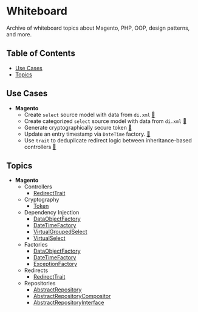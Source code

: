 # Whiteboard

Archive of whiteboard topics about Magento, PHP, OOP, design patterns, and more.

## Table of Contents

+ [Use Cases](#use-cases)
+ [Topics](#topics)

## Use Cases

+ __Magento__
  - Create `select` source model with data from `di.xml` [&#128279;](topic/VirtualSelect.md)
  - Create categorized `select` source model with data from `di.xml` [&#128279;](topic/VirtualGroupedSelect.md)
  - Generate cryptographically secure token [&#128279;](topic/Token.md)
  - Update an entry timestamp via `DateTime` factory. [&#128279;](topic/DateTimeFactory.md)
  - Use `trait` to deduplicate redirect logic between inheritance-based controllers [&#128279;](topic/RedirectTrait.md)

## Topics

+ __Magento__
  - Controllers
    + [RedirectTrait](topic/RedirectTrait.md)
  - Cryptography
    + [Token](topic/Token.md)
  - Dependency Injection
    + [DataObjectFactory](topic/DataObjectFactory.md)
    + [DateTimeFactory](topic/DateTimeFactory.md)
    + [VirtualGroupedSelect](topic/VirtualGroupedSelect.md)
    + [VirtualSelect](topic/VirtualSelect.md)
  - Factories
    + [DataObjectFactory](topic/DataObjectFactory.md)
    + [DateTimeFactory](topic/DateTimeFactory.md)
    + [ExceptionFactory](topic/ExceptionFactory.md)
  - Redirects
    + [RedirectTrait](topic/RedirectTrait.md)
  - Repositories
    + [AbstractRepository](topic/AbstractRepository.md)
    + [AbstractRepositoryCompositor](topic/AbstractRepositoryCompositor.md)
    + [AbstractRepositoryInterface](topic/AbstractRepositoryInterface.md)
